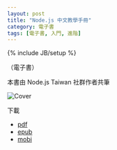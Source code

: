 ```yaml
---
layout: post
title: "Node.js 中文教學手冊"
category: 電子書
tags: [電子書, 入門, 進階]
---
```

{% include JB/setup %}

（電子書）

本書由 Node.js Taiwan 社群作者共筆


![Cover](https://github.com/nodejs-tw/nodejs-wiki-book/raw/master/_static/cover_thumb.png)

下載

* [pdf](http://contpub.org/download/nodejs-wiki-book.pdf)
* [epub](http://contpub.org/download/nodejs-wiki-book.epub)
* [mobi](http://contpub.org/download/nodejs-wiki-book.mobi)

